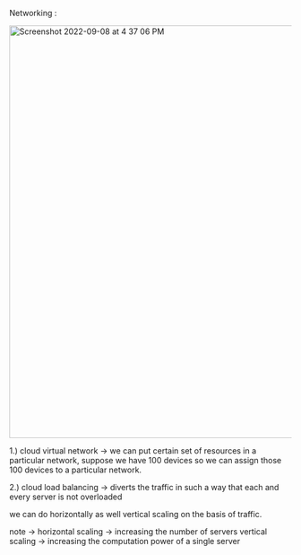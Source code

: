 Networking : 

<img width="735" alt="Screenshot 2022-09-08 at 4 37 06 PM" src="https://user-images.githubusercontent.com/99721005/189107108-3d749fdd-09ba-4e5f-872d-78a51a3f3755.png">

1.) cloud virtual network -> we can put certain set of resources in a particular network, suppose we have 100 devices so we can assign 
those 100 devices to a particular network.

2.) cloud load balancing ->  diverts the traffic in such a way that each and every server is not overloaded

we can do horizontally as well vertical scaling on the basis of traffic.

note -> horizontal scaling -> increasing the number of  servers
vertical scaling -> increasing the computation power of a single server